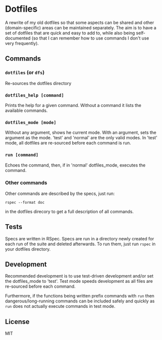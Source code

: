 # Dotfiles

A rewrite of my old dotfiles so that some aspects can be shared and other 
(domain-specific) areas can be maintained separately. The aim is to have a set 
of dotfiles that are quick and easy to add to, while also being self-documented
(so that I can remember how to use commands I don't use very frequently).

## Commands
### `dotfiles` (or `dfs`)
Re-sources the dotfiles directory

### `dotfiles_help [command]`
Prints the help for a given command. Without a command it lists the available 
commands.

### `dotfiles_mode [mode]`
Without any argument, shows he current mode. With an argument, sets the argument
as the mode. 'test' and 'normal' are the only valid modes. In 'test' mode, all
dotfiles are re-sourced before each command is run.

### `run [command]`
Echoes the command, then, if in 'normal' dotfiles_mode, executes the command.

### Other commands
Other commands are described by the specs, just run: 

```rspec --format doc``` 

in the dotfiles direcory to get a full description of all commands.

## Tests

Specs are written in RSpec. Specs are run in a directory newly created for each 
run of the suite and deleted afterwards. To run them, just run `rspec` in your
dotfiles directory.

## Development
Recommended development is to use test-driven development and/or set the 
dotfiles_mode to 'test'. Test mode speeds development as all files are 
re-sourced before each command. 

Furthermore, if the functions being written prefix commands with `run` then 
dangerous/long-running commands can be included safely and quickly as `run` does 
not actually execute commands in test mode.

## License

MIT